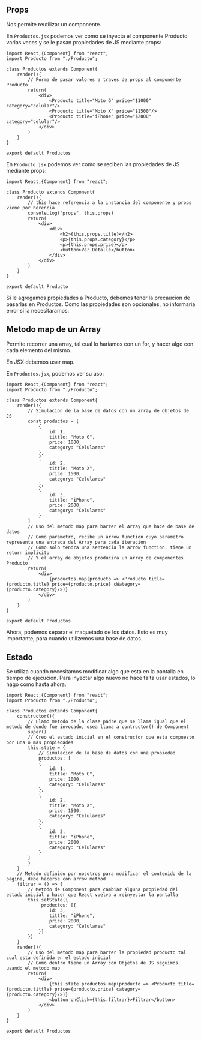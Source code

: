 ## Props

Nos permite reutilizar un componente.

En `Productos.jsx` podemos ver como se inyecta el componente Producto varias veces y se le pasan propiedades de JS mediante props:

```
import React,{Component} from "react";
import Producto from "./Producto";

class Productos extends Component{
    render(){
        // Forma de pasar valores a traves de props al componente Producto
        return(
            <div>
                <Producto title="Moto G" price="$1000" category="celular"/>
                <Producto title="Moto X" price="$1500"/>
                <Producto title="iPhone" price="$2000" category="celular"/>
            </div>
        )
    }
}

export default Productos
```

En `Producto.jsx` podemos ver como se reciben las propiedades de JS mediante props:

```
import React,{Component} from "react";

class Producto extends Component{
    render(){
        // this hace referencia a la instancia del componente y props viene por herencia
        console.log("props", this.props)
        return(
            <div>
                <div>
                    <h2>{this.props.title}</h2>
                    <p>{this.props.category}</p>
                    <p>{this.props.price}</p>
                    <button>Ver Detalle</button>
                </div>
            </div>
        )
    }
}

export default Producto
```

Si le agregamos propiedades a Producto, debemos tener la precaucion de pasarlas en Productos. Como las propiedades son opcionales, no informaria error si la necesitaramos.

## Metodo map de un Array

Permite recorrer una array, tal cual lo hariamos con un for, y hacer algo con cada elemento del mismo.

En JSX debemos usar map.

En `Productos.jsx`, podemos ver su uso:

```
import React,{Component} from "react";
import Producto from "./Producto";

class Productos extends Component{
    render(){
        // Simulacion de la base de datos con un array de objetos de JS
        const productos = [
            {
                id: 1,
                tittle: "Moto G",
                price: 1000,
                category: "Celulares"
            },
            {
                id: 2,
                tittle: "Moto X",
                price: 1500,
                category: "Celulares"
            },
            {
                id: 3,
                tittle: "iPhone",
                price: 2000,
                category: "Celulares"
            }
        ]
        // Uso del metodo map para barrer el Array que hace de base de datos
        // Como parametro, recibe un arrow function cuyo parametro representa una entrada del Array para cada iteracion
        // Como solo tendra una sentencia la arrow function, tiene un return implicito
        // Y el array de objetos producira un array de componentes Producto
        return(
            <div>
                {productos.map(producto => <Producto title={producto.title} price={producto.price} cWategory={producto.category}/>)}
            </div>
        )
    }
}

export default Productos
```

Ahora, podemos separar el maquetado de los datos. Esto es muy importante, para cuando utilizemos una base de datos.

## Estado

Se utiliza cuando necesitamos modificar algo que esta en la pantalla en tiempo de ejecucion. Para inyectar algo nuevo no hace falta usar estados, lo hago como hasta ahora.

```
import React,{Component} from "react";
import Producto from "./Producto";

class Productos extends Component{
    constructor(){
        // Llamo metodo de la clase padre que se llama igual que el metodo de donde fue invocado, osea llama a contructor() de Component
        super()
        // Creo el estado inicial en el constructor que esta compuesto por una o mas propiedades
        this.state = {
            // Simulacion de la base de datos con una propiedad
            productos: [
            {
                id: 1,
                tittle: "Moto G",
                price: 1000,
                category: "Celulares"
            },
            {
                id: 2,
                tittle: "Moto X",
                price: 1500,
                category: "Celulares"
            },
            {
                id: 3,
                tittle: "iPhone",
                price: 2000,
                category: "Celulares"
            }
        ]
        }
    }
    // Metodo definido por nosotros para modificar el contenido de la pagina, debe hacerse con arrow method
    filtrar = () => {
        // Metodo de Component para cambiar alguna propiedad del estado inicial y hacer que React vuelva a reinyectar la pantalla
        this.setState({
             productos: [{
                id: 3,
                tittle: "iPhone",
                price: 2000,
                category: "Celulares"
            }]
        })
    }
    render(){
        // Uso del metodo map para barrer la propiedad producto tal cual esta definida en el estado inicial
        // Como dentro tiene un Array con Objetos de JS seguimos usando el metodo map
        return(
            <div>
                {this.state.productos.map(producto => <Producto title={producto.tittle} price={producto.price} category={producto.category}/>)}
                <button onClick={this.filtrar}>Filtrar</button>
            </div>
        )
    }
}

export default Productos
```
